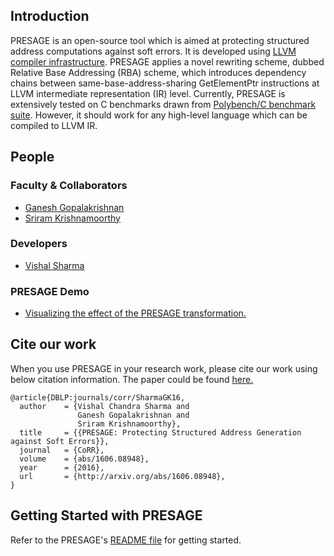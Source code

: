 
## Introduction
PRESAGE is an open-source tool which is aimed at protecting structured address computations against soft errors. It is developed using [LLVM compiler infrastructure](http://llvm.org/). PRESAGE applies 
a novel rewriting scheme, dubbed Relative Base Addressing (RBA) scheme, which introduces dependency chains between same-base-address-sharing GetElementPtr instructions at LLVM intermediate representation (IR) level. Currently, PRESAGE is extensively tested on C benchmarks drawn from [Polybench/C benchmark suite](http://web.cs.ucla.edu/~pouchet/software/polybench/). However, it should work for any high-level language which can be compiled to LLVM IR. 

## People 
### Faculty & Collaborators
* [Ganesh Gopalakrishnan](http://www.cs.utah.edu/~ganesh/)
* [Sriram Krishnamoorthy](http://hpc.pnl.gov/people/sriram/)

### Developers
* [Vishal Sharma](https://sites.google.com/site/vishalutah/home)

### PRESAGE Demo
* [Visualizing the effect of the PRESAGE transformation.](http://formalverification.cs.utah.edu/fmr/presage/presage_viz.html)

## Cite our work
When you use PRESAGE in your research work, please cite our work using below citation information. The paper could be found [here.](http://arxiv.org/abs/1606.08948)

```
@article{DBLP:journals/corr/SharmaGK16,
  author    = {Vishal Chandra Sharma and
               Ganesh Gopalakrishnan and
               Sriram Krishnamoorthy},
  title     = {{PRESAGE: Protecting Structured Address Generation against Soft Errors}},
  journal   = {CoRR},
  volume    = {abs/1606.08948},
  year      = {2016},
  url       = {http://arxiv.org/abs/1606.08948},
}
```

## Getting Started with PRESAGE
Refer to the PRESAGE's [README file](https://github.com/utahfmr/PRESAGE) for getting started.

